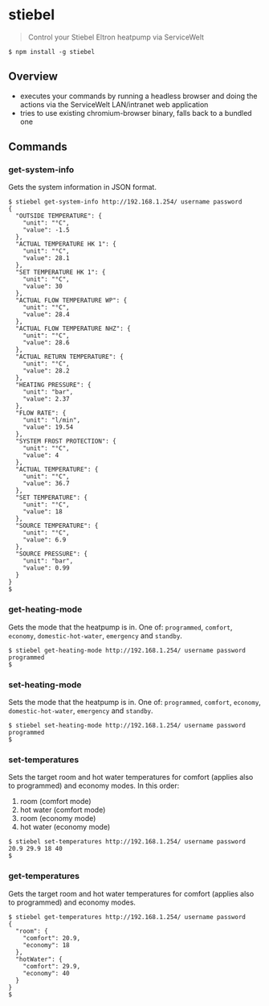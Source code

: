# stiebel

> Control your Stiebel Eltron heatpump via ServiceWelt

```shell
$ npm install -g stiebel
```

## Overview

* executes your commands by running a headless browser and doing the actions via the ServiceWelt LAN/intranet web application
* tries to use existing chromium-browser binary, falls back to a bundled one

## Commands

### get-system-info

Gets the system information in JSON format.

```shell
$ stiebel get-system-info http://192.168.1.254/ username password
{
  "OUTSIDE TEMPERATURE": {
    "unit": "°C",
    "value": -1.5
  },
  "ACTUAL TEMPERATURE HK 1": {
    "unit": "°C",
    "value": 28.1
  },
  "SET TEMPERATURE HK 1": {
    "unit": "°C",
    "value": 30
  },
  "ACTUAL FLOW TEMPERATURE WP": {
    "unit": "°C",
    "value": 28.4
  },
  "ACTUAL FLOW TEMPERATURE NHZ": {
    "unit": "°C",
    "value": 28.6
  },
  "ACTUAL RETURN TEMPERATURE": {
    "unit": "°C",
    "value": 28.2
  },
  "HEATING PRESSURE": {
    "unit": "bar",
    "value": 2.37
  },
  "FLOW RATE": {
    "unit": "l/min",
    "value": 19.54
  },
  "SYSTEM FROST PROTECTION": {
    "unit": "°C",
    "value": 4
  },
  "ACTUAL TEMPERATURE": {
    "unit": "°C",
    "value": 36.7
  },
  "SET TEMPERATURE": {
    "unit": "°C",
    "value": 18
  },
  "SOURCE TEMPERATURE": {
    "unit": "°C",
    "value": 6.9
  },
  "SOURCE PRESSURE": {
    "unit": "bar",
    "value": 0.99
  }
}
$
```

### get-heating-mode

Gets the mode that the heatpump is in.
One of: `programmed`, `comfort`, `economy`, `domestic-hot-water`, `emergency` and `standby`.

```shell
$ stiebel get-heating-mode http://192.168.1.254/ username password
programmed
$
```

### set-heating-mode

Sets the mode that the heatpump is in.
One of: `programmed`, `comfort`, `economy`, `domestic-hot-water`, `emergency` and `standby`.

```shell
$ stiebel set-heating-mode http://192.168.1.254/ username password programmed
$
```

### set-temperatures

Sets the target room and hot water temperatures for comfort (applies also to programmed) and economy modes.
In this order:
1. room (comfort mode)
1. hot water (comfort mode)
1. room (economy mode)
1. hot water (economy mode)

```shell
$ stiebel set-temperatures http://192.168.1.254/ username password 20.9 29.9 18 40
$
```

### get-temperatures

Gets the target room and hot water temperatures for comfort (applies also to programmed) and economy modes.

```shell
$ stiebel get-temperatures http://192.168.1.254/ username password
{
  "room": {
    "comfort": 20.9,
    "economy": 18
  },
  "hotWater": {
    "comfort": 29.9,
    "economy": 40
  }
}
$
```